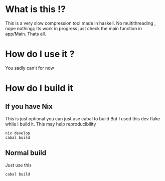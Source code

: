 # What is this !?
This is a very slow compression tool made in haskell.
No multithreading , nope nothingç
Its work in progress just check the main function in app/Main.
Thats all.
# How do I use it ?
You sadly can't for now
# How do I build it
## If you have Nix
This is just optional you can just use cabal to build
But I used this dev flake while I build it. This may help reproducibility
```
nix develop
cabal build
```
## Normal build
Just use this
```
cabal build
```
